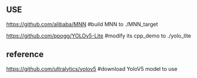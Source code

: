 ## USE
https://github.com/alibaba/MNN          #build MNN to ./MNN_target

https://github.com/ppogg/YOLOv5-Lite    #modify its cpp_demo to ./yolo_lite

## reference
https://github.com/ultralytics/yolov5   #download YoloV5 model to use

